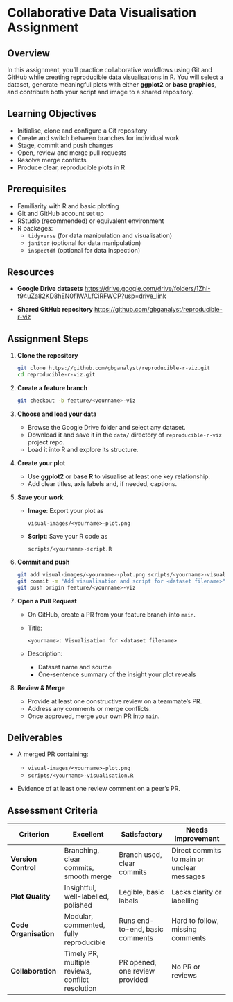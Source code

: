# Collaborative Data Visualisation Assignment

## Overview  

In this assignment, you’ll practice collaborative workflows using Git and GitHub while creating reproducible data visualisations in R. You will select a dataset, generate meaningful plots with either **ggplot2** or **base graphics**, and contribute both your script and image to a shared repository.

## Learning Objectives  

- Initialise, clone and configure a Git repository  
- Create and switch between branches for individual work  
- Stage, commit and push changes  
- Open, review and merge pull requests  
- Resolve merge conflicts  
- Produce clear, reproducible plots in R  

## Prerequisites  

- Familiarity with R and basic plotting  
- Git and GitHub account set up  
- RStudio (recommended) or equivalent environment  
- R packages:  
  - `tidyverse` (for data manipulation and visualisation)
  - `janitor` (optional for data manipulation)
  - `inspectdf` (optional for data inspection)


## Resources

* **Google Drive datasets**
  <https://drive.google.com/drive/folders/1ZhI-t94uZa82KD8hEN0f1WALfCiRFWCP?usp=drive_link>

* **Shared GitHub repository**
  <https://github.com/gbganalyst/reproducible-r-viz>

## Assignment Steps

1. **Clone the repository**

   ```bash
   git clone https://github.com/gbganalyst/reproducible-r-viz.git
   cd reproducible-r-viz.git
   ```

2. **Create a feature branch**

   ```bash
   git checkout -b feature/<yourname>-viz
   ```

3. **Choose and load your data**

   * Browse the Google Drive folder and select any dataset.
   * Download it and save it in the `data/` directory of `reproducible-r-viz` project repo.
   * Load it into R and explore its structure.

4. **Create your plot**

   * Use **ggplot2** or **base R** to visualise at least one key relationship.
   * Add clear titles, axis labels and, if needed, captions.

5. **Save your work**

   * **Image**: Export your plot as

     ```
     visual-images/<yourname>-plot.png
     ```
   * **Script**: Save your R code as

     ```
     scripts/<yourname>-script.R
     ```

6. **Commit and push**

   ```bash
   git add visual-images/<yourname>-plot.png scripts/<yourname>-visualisation.R
   git commit -m "Add visualisation and script for <dataset filename>"
   git push origin feature/<yourname>-viz
   ```

7. **Open a Pull Request**

   * On GitHub, create a PR from your feature branch into `main`.
   * Title:

     ```
     <yourname>: Visualisation for <dataset filename>
     ```
   * Description:

     * Dataset name and source
     * One-sentence summary of the insight your plot reveals

8. **Review & Merge**

   * Provide at least one constructive review on a teammate’s PR.
   * Address any comments or merge conflicts.
   * Once approved, merge your own PR into `main`.

## Deliverables

* A merged PR containing:

  * `visual-images/<yourname>-plot.png`
  * `scripts/<yourname>-visualisation.R`
* Evidence of at least one review comment on a peer’s PR.

## Assessment Criteria

| Criterion             | Excellent                                        | Satisfactory                    | Needs Improvement                          |
| --------------------- | ------------------------------------------------ | ------------------------------- | ------------------------------------------ |
| **Version Control**   | Branching, clear commits, smooth merge           | Branch used, clear commits      | Direct commits to main or unclear messages |
| **Plot Quality**      | Insightful, well-labelled, polished              | Legible, basic labels           | Lacks clarity or labelling                 |
| **Code Organisation** | Modular, commented, fully reproducible           | Runs end-to-end, basic comments | Hard to follow, missing comments           |
| **Collaboration**     | Timely PR, multiple reviews, conflict resolution | PR opened, one review provided  | No PR or reviews                           |

